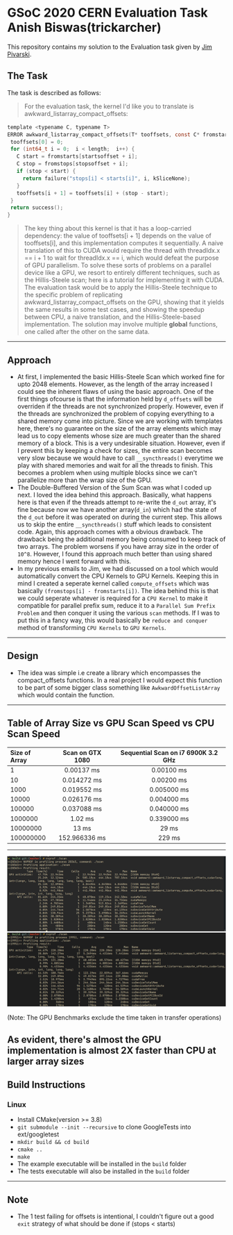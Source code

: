 # GSoC 2020 CERN Evaluation Task Anish Biswas(trickarcher)
This repository contains my solution to the Evaluation task given by [Jim Pivarski](https://github.com/jpivarski).

## The Task
The task is described as follows:

>For the evaluation task, the kernel I'd like you to translate is awkward_listarray_compact_offsets:
 ```c
 template <typename C, typename T>
ERROR awkward_listarray_compact_offsets(T* tooffsets, const C* fromstarts, const C* fromstops, int64_t startsoffset, int64_t stopsoffset, int64_t length) {
  tooffsets[0] = 0;
  for (int64_t i = 0;  i < length;  i++) {
    C start = fromstarts[startsoffset + i];
    C stop = fromstops[stopsoffset + i];
    if (stop < start) {
      return failure("stops[i] < starts[i]", i, kSliceNone);
    }
    tooffsets[i + 1] = tooffsets[i] + (stop - start);
  }
  return success();
}
```
>The key thing about this kernel is that it has a loop-carried dependency: the value of tooffsets[i + 1] depends on the value of tooffsets[i], and this implementation computes it sequentially. A naive translation of this to CUDA would require the thread with threadIdx.x == i + 1 to wait for threadIdx.x == i, which would defeat the purpose of GPU parallelism. 
>To solve these sorts of problems on a parallel device like a GPU, we resort to entirely different techniques, such as the Hillis-Steele scan; here is a tutorial for implementing it with CUDA.
>The evaluation task would be to apply the Hillis-Steele technique to the specific problem of replicating awkward_listarray_compact_offsets on the GPU, showing that it yields the same results in some test cases, and showing the speedup between CPU, a naive translation, and the Hillis-Steele-based implementation. The solution may involve multiple __global__ functions, one called after the other on the same data.
---
## Approach
* At first, I implemented the basic Hillis-Steele Scan which worked fine for upto 2048 elements. However, as the length of the array increased I could see the inherent flaws of using the basic approach.
One of the first things ofcourse is that the information held by `d_offsets` will be overriden if the threads are not synchronized properly. However, even if the threads are synchronized the problem of copying everything to a shared memory come into picture.
Since we are working with templates here, there's no guarantee on the size of the array elements which may lead us to copy elements whose size are much greater than the shared memory of a block. This is a very undesirable situation. However, even if I prevent this by keeping a check for sizes, the entire scan becomes very slow because
we would have to call `__syncthreads()` everytime we play with shared memories and wait for all the threads to finish. This becomes a problem when using multiple blocks since we can't parallelize more than the wrap size of the GPU.
* The Double-Buffered Version of the Sum Scan was what I coded up next. I loved the idea behind this approach. Basically, what happens here is that even if the threads attempt to re-write the `d_out` array, it's fine because now we have another array(`d_in`) which had the state of the `d_out` before it was operated on during the current step.
This allows us to skip the entire `__syncthreads()` stuff which leads to consistent code. Again, this approach comes with a obvious drawback. The drawback being the additional memory being consumed to keep track of two arrays. The problem worsens if you have array size in the order of `10^8`. However, I found this approach much better than using shared memory hence I went forward with this. 
* In my previous emails to Jim, we had discussed on a tool which would automatically convert the CPU Kernels to GPU Kernels. Keeping this in mind I created a seperate kernel called `compute_offsets` which was basically `(fromstops[i] - fromstarts[i])`. The idea behind this is that we could seperate whatever is required for a `CPU Kernel` to make it compatible for parallel prefix sum, reduce it to a `Parallel Sum Prefix Problem` and then conquer it using the various `scan` methods. If I was to put this in a fancy way, this would basically be `reduce and conquer` method of transforming `CPU Kernels` to `GPU Kernels`.
---
## Design

* The idea was simple i.e create a library which encompasses the compact_offsets functions. In a real project I would expect this function to be part of some bigger class something like `AwkwardOffsetListArray` which would contain the function.
---
## Table of Array Size vs GPU Scan Speed vs CPU Scan Speed
| Size of Array | Scan on GTX 1080 | Sequential Scan on i7 6900K 3.2 GHz |
| :---          | :---:            |    :---:                            |
| 1          | 0.00137 ms            |    0.00100 ms                            |
| 10          | 0.014272 ms            |    0.00200 ms                            |
| 1000          | 0.019552 ms           |    0.005000 ms                            |
| 10000          | 0.026176 ms           |    0.004000 ms                            |
| 100000          | 0.037088 ms           |    0.040000 ms                            |
| 1000000          | 1.02 ms           |    0.339000 ms                            |
| 10000000          |  13 ms           |    29 ms                           |
| 100000000          | 152.966336 ms           |    229 ms                        |

---
![](images/1.png)
![](images/2.png)

(Note: The GPU Benchmarks exclude the time taken in transfer operations)

As evident, there's almost the GPU implementation is almost 2X faster than CPU at larger array sizes
---

## Build Instructions

### Linux
* Install CMake(version >= 3.8)
* `git submodule --init --recursive` to clone GoogleTests into ext/googletest
* `mkdir build && cd build`
* `cmake ..`
* `make`
* The example executable will be installed in the `build` folder 
* The tests executable will also be installed in the `build` folder

----
## Note
* The 1 test failing for offsets is intentional, I couldn't figure out a good `exit` strategy of what should be done if (stops < starts)
